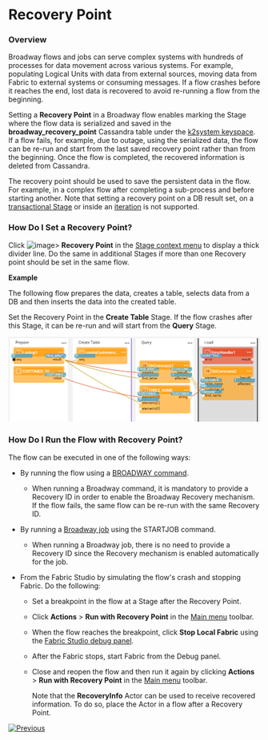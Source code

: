 # Recovery Point
 
### Overview

Broadway flows and jobs can serve complex systems with hundreds of processes for data movement across various systems. For example, populating Logical Units with data from external sources, moving data from Fabric to external systems or consuming messages. If a flow crashes before it reaches the end, lost data is recovered to avoid re-running a flow from the beginning.  

Setting a **Recovery Point** in a Broadway flow enables marking the Stage where the flow data is serialized and saved in the **broadway_recovery_point** Cassandra table under the [k2system keyspace](/articles/02_fabric_architecture/06_cassandra_keyspaces_for_fabric.md). If a flow fails, for example, due to outage, using the serialized data, the flow can be re-run and start from the last saved recovery point rather than from the beginning. Once the flow is completed, the recovered information is deleted from Cassandra.

The recovery point should be used to save the persistent data in the flow. For example, in a complex flow after completing a sub-process and before starting another. Note that setting a recovery point on a DB result set, on a [transactional Stage](23_transactions.md) or inside an [iteration](21_iterations.md) is not supported. 

### How Do I Set a Recovery Point?

Click ![image](images/99_19_dots.PNG)> **Recovery Point** in the [Stage context menu](18_broadway_flow_window.md#stage-context-menu) to display a thick divider line. Do the same in additional Stages if more than one Recovery point should be set in the same flow. 

**Example**

The following flow prepares the data, creates a table, selects data from a DB and then inserts the data into the created table.

Set the Recovery Point in the **Create Table** Stage. If the flow crashes after this Stage, it can be re-run and will start from the **Query** Stage. 

![image](images/99_29_recovery_01.PNG)



### How Do I Run the Flow with Recovery Point?

The flow can be executed in one of the following ways:

* By running the flow using a [BROADWAY command](/articles/02_fabric_architecture/04_fabric_commands.md#fabric-broadway).
  
  * When running a Broadway command, it is mandatory to provide a Recovery ID in order to enable the Broadway Recovery mechanism. If the flow fails, the same flow can be re-run  with the same Recovery ID.
* By running a [Broadway job](/articles/20_jobs_and_batch_services/05_create_a_new_broadway_job.md) using the STARTJOB command. 
  
  * When running a Broadway job, there is no need to provide a Recovery ID since the Recovery mechanism is enabled automatically for the job.
* From the Fabric Studio by simulating the flow's crash and stopping Fabric. Do the following:
  * Set a breakpoint in the flow at a Stage after the Recovery Point.
  
  * Click **Actions** > **Run with Recovery Point** in the [Main menu](18_broadway_flow_window.md#main-menu) toolbar.
  
  * When the flow reaches the breakpoint, click **Stop Local Fabric** using the [Fabric Studio debug panel](/articles/04_fabric_studio/01_UI_components_and_menus.md#fabric-studio-debug-panel).
  
  * After the Fabric stops, start Fabric from the Debug panel.
  
  * Close and reopen the flow and then run it again by clicking **Actions** > **Run with Recovery Point** in the [Main menu](18_broadway_flow_window.md#main-menu) toolbar. 
  
    
  
    Note that the **RecoveryInfo** Actor can be used to receive recovered information. To do so, place the Actor in a flow after a Recovery Point.



[![Previous](/articles/images/Previous.png)](28_actor_editor.md)

